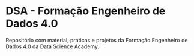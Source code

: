 # DSA - Formação Engenheiro de Dados 4.0

Repositório com material, práticas e projetos da Formação Engenheiro de Dados 4.0 da Data Science Academy.
